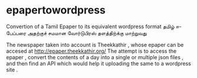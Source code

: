 # epapertowordpress
Convertion of a Tamil Epaper to its equivalent wordpress format
தமிழ் ஈ-பேப்பரை அதற்குச் சமமான வோர்டுபிரஸ் தளத்திற்க்கு மாற்றுவது 


The newspaper taken into account is Theekkathir , whose epaper can be accesed at http://epaper.theekkathir.org/ 
The attempt is to access the epaper , convert the contents of a day into a single or multiple json files , and then find an API which would help it uploading the same to a wordpress site . 


